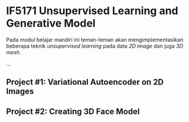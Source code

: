 # IF5171 Unsupervised Learning and Generative Model

Pada modul belajar mandiri ini teman-teman akan mengimplementasikan beberapa teknik *unsupervised learning* pada data *2D image* dan juga *3D mesh*. 

...


## Project #1: Variational Autoencoder on 2D Images 



## Project #2: Creating 3D Face Model
